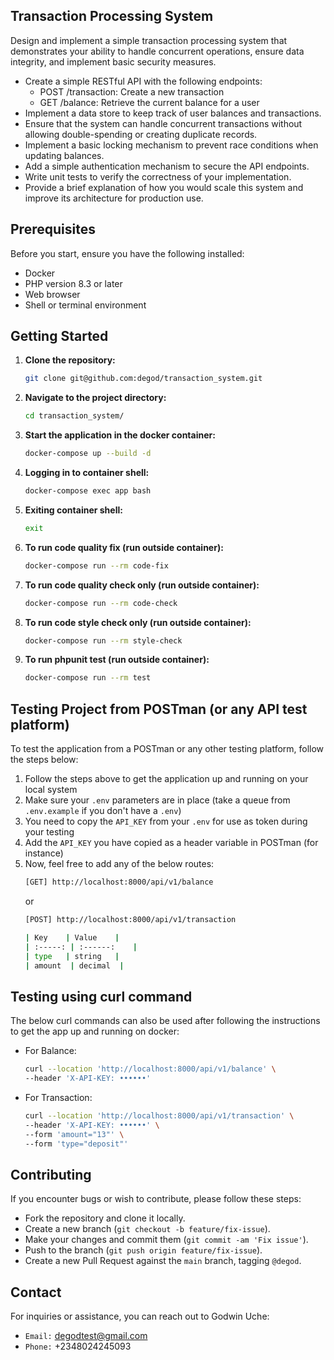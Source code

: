 ## Transaction Processing System

Design and implement a simple transaction processing system that demonstrates your ability to handle concurrent operations, ensure data integrity, and implement basic security measures.

- Create a simple RESTful API with the following endpoints:
	- POST /transaction: Create a new transaction
	- GET /balance: Retrieve the current balance for a user
- Implement a data store to keep track of user balances and transactions.
- Ensure that the system can handle concurrent transactions without allowing double-spending or creating duplicate records.
- Implement a basic locking mechanism to prevent race conditions when updating balances.
- Add a simple authentication mechanism to secure the API endpoints.
- Write unit tests to verify the correctness of your implementation.
- Provide a brief explanation of how you would scale this system and improve its architecture for production use.


## Prerequisites

Before you start, ensure you have the following installed:

- Docker
- PHP version 8.3 or later
- Web browser
- Shell or terminal environment

## Getting Started

1. **Clone the repository:**

   ```bash
   git clone git@github.com:degod/transaction_system.git
   ```

2. **Navigate to the project directory:**

	```bash
	cd transaction_system/
	```

3. **Start the application in the docker container:**

	```bash
	docker-compose up --build -d
	```

4. **Logging in to container shell:**

	```bash
	docker-compose exec app bash
	```

5. **Exiting container shell:**

	```bash
	exit
	```

6. **To run code quality fix (run outside container):**

	```bash
	docker-compose run --rm code-fix
	```

7. **To run code quality check only (run outside container):**

	```bash
	docker-compose run --rm code-check
	```

8. **To run code style check only (run outside container):**

	```bash
	docker-compose run --rm style-check
	```

9. **To run phpunit test (run outside container):**

	```bash
	docker-compose run --rm test
	```


## Testing Project from POSTman (or any API test platform)
To test the application from a POSTman or any other testing platform, follow the steps below:

1. Follow the steps above to get the application up and running on your local system
2. Make sure your `.env` parameters are in place (take a queue from `.env.example` if you don't have a `.env`)
3. You need to copy the `API_KEY` from your `.env` for use as token during your testing
4. Add the `API_KEY` you have copied as a header variable in POSTman (for instance)
5. Now, feel free to add any of the below routes:
	```bash
	[GET] http://localhost:8000/api/v1/balance
	```
	or
	```bash
	[POST] http://localhost:8000/api/v1/transaction

	| Key 	 | Value    |
	| :-----: | :------:	|
	| type 	 | string   |
	| amount  | decimal  |
	```


## Testing using curl command
The below curl commands can also be used after following the instructions to get the app up and running on docker:

- For Balance:
	```bash
	curl --location 'http://localhost:8000/api/v1/balance' \
	--header 'X-API-KEY: ••••••'
	```
- For Transaction:
	```bash
	curl --location 'http://localhost:8000/api/v1/transaction' \
	--header 'X-API-KEY: ••••••' \
	--form 'amount="13"' \
	--form 'type="deposit"'
	```


## Contributing

If you encounter bugs or wish to contribute, please follow these steps:

- Fork the repository and clone it locally.
- Create a new branch (`git checkout -b feature/fix-issue`).
- Make your changes and commit them (`git commit -am 'Fix issue'`).
- Push to the branch (`git push origin feature/fix-issue`).
- Create a new Pull Request against the `main` branch, tagging `@degod`.

## Contact

For inquiries or assistance, you can reach out to Godwin Uche:

- `Email:` degodtest@gmail.com
- `Phone:` +2348024245093
